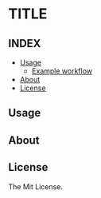 # TITLE

## INDEX
* [Usage](#usage)
  * [Example workflow](#example-workflow)
* [About](#about)
* [License](#license)

## Usage


## About


## License
The Mit License.
